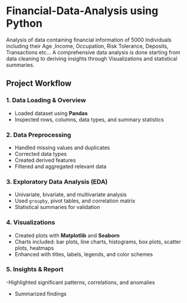 # Financial-Data-Analysis using Python
Analysis of data containing financial information of  5000 Individuals including their Age ,Income, Occupation, Risk Tolerance, Deposits, Transactions etc... A comprehensive data analysis is done starting from data cleaning to deriving insights through Visualizations and statistical summaries. 
##  Project Workflow

### 1. Data Loading & Overview
- Loaded dataset using **Pandas**
- Inspected rows, columns, data types, and summary statistics

### 2. Data Preprocessing
- Handled missing values and duplicates
- Corrected data types
- Created derived features
- Filtered and aggregated relevant data

### 3. Exploratory Data Analysis (EDA)
- Univariate, bivariate, and multivariate analysis
- Used `groupby`, pivot tables, and correlation matrix
- Statistical summaries for validation

### 4. Visualizations
- Created plots with **Matplotlib** and  **Seaborn**
- Charts included: bar plots, line charts, histograms, box plots, scatter plots, heatmaps
- Enhanced with titles, labels, legends, and color schemes

### 5. Insights & Report
 -Highlighted significant patterns, correlations, and anomalies
- Summarized findings
  
